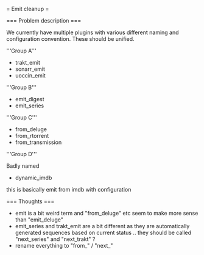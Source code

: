 = Emit cleanup =

=== Problem description ===

We currently have multiple plugins with various different naming and configuration convention. These should be unified.

'''Group A'''

* trakt_emit
* sonarr_emit
* uoccin_emit 

'''Group B'''

* emit_digest
* emit_series

'''Group C'''

* from_deluge
* from_rtorrent
* from_transmission

'''Group D'''

Badly named

* dynamic_imdb

this is basically emit from imdb with configuration

=== Thoughts ===

* emit is a bit weird term and "from_deluge" etc seem to make more sense than "emit_deluge"
* emit_series and trakt_emit are a bit different as they are automatically generated sequences based on current status .. they should be called "next_series" and "next_trakt" ?
* rename everything to "from_<thing>" / "next_<thing>"
